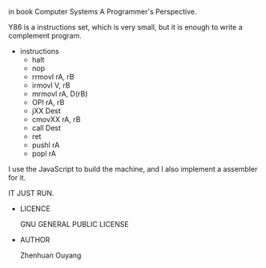 in book Computer Systems A Programmer's Perspective.

Y86 is a instructions set, which is very small, but it is enough to write a complement program. 

+ instructions
  - halt
  - nop
  - rrmovl rA, rB
  - irmovl V, rB
  - mrmovl rA, D(rB)
  - OPl rA, rB
  - jXX Dest
  - cmovXX rA, rB
  - call Dest
  - ret
  - pushl rA
  - popl rA
  
I use the JavaScript to build the machine, and I also implement a assembler for it.

IT JUST RUN.

+ LICENCE

  GNU GENERAL PUBLIC LICENSE
  
+ AUTHOR

  Zhenhuan Ouyang
